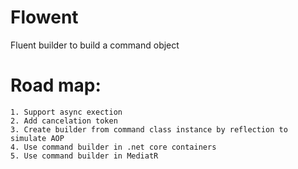 # Flowent
Fluent builder to build a command object


# Road map:
	1. Support async exection
	2. Add cancelation token
	3. Create builder from command class instance by reflection to simulate AOP
	4. Use command builder in .net core containers
	5. Use command builder in MediatR
